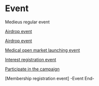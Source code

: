 # Event
Medieus regular event

[Airdrop event](https://medieus.com/campaign/part3/s1_default.asp "event in progress")

[Airdrop event](https://medieus.com/mevent/ "event in progress")

[Medical open market launching event](https://medieus.com/product/checkup/checkup.asp/ "event in progress")

[Interest registration event](https://medieus.com/ "event in progress")

[Participate in the campaign](https://medieus.com/ "event in progress")

[Membership registration event]
-Event End-